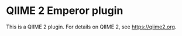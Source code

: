 # QIIME 2 Emperor plugin

This is a QIIME 2 plugin. For details on QIIME 2, see https://qiime2.org.
